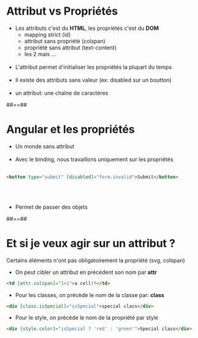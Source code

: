 <!-- .slide-->

# Attribut vs Propriétés

-   Les attributs c'est du <b>HTML</b>, les propriétés c'est du <b>DOM</b><br>
    -   mapping strict (id)
    -   attribut sans propriété (colspan)
    -   propriété sans attribut (text-content)
    -   les 2 mais ... <br><br>
-   L'attribut permet d'initialiser les propriétés la plupart du temps <br><br>
-   Il existe des attributs sans valeur (ex: disabled sur un boutton)<br><br>
-   un attribut: une chaîne de caractères

##==##

<!-- .slide: class="with-code inconsolata" -->

# Angular et les propriétés

-   Un monde sans attribut<br><br>
-   Avec le binding, nous travaillons uniquement sur les propriétés<br><br>

```html
<button type="submit" [disabled]="form.invalid">Submit</button>
```

<!-- .element: class="big-code" -->

<br><br>

-   Permet de passer des objets

##==##

<!-- .slide: class="with-code inconsolata" -->

# Et si je veux agir sur un attribut ?
Certains éléments n'ont pas obligatoirement la propriété (svg, colspan)
<br>

-   On peut cibler un attribut en précédent son nom par <b>attr</b>

```html
<td [attr.colspan]="1+1">a cell!!</td>
```

<!-- .element: class="big-code" -->

-   Pour les classes, on précède le nom de la classe par: <b>class</b>

```html
<div [class.isSpecial]="isSpecial">special class</div>
```

<!-- .element: class="big-code" -->

-   Pour le style, on précède le nom de la propriété par style

```html
<div [style.color]="isSpecial ? 'red' : 'green'">Special class</div>
```

<!-- .element: class="big-code" -->

